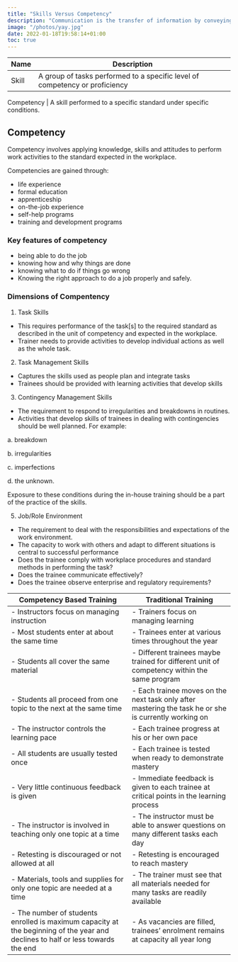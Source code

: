 ```yaml
---
title: "Skills Versus Competency"
description: "Communication is the transfer of information by conveying intended meaning to another entity through the use of mutually-understood means"
image: "/photos/yay.jpg"
date: 2022-01-18T19:58:14+01:00
toc: true
---
```



Name | Description
--- | ---
Skill | A group of tasks performed to a specific level of competency or proficiency
<!-- which often use motor functions and typically require the manipulation of instruments and equipment (e.g., use of vacuum cleaner in cleaning carpeted floor). Some skills, however, such as counseling, are knowledge- and attitude-based. -->
Competency  | A skill performed to a specific standard under specific conditions.



## Competency

Competency involves applying knowledge, skills and attitudes to perform work activities to the standard expected in the workplace.

Competencies are gained through:
- life experience
- formal education
- apprenticeship
- on-the-job experience
- self-help programs
- training and development programs


### Key features of competency

- being able to do the job
- knowing how and why things are done
- knowing what to do if things go wrong
- Knowing the right approach to do a job properly and safely.


### Dimensions of Compentency

1. Task Skills

- This requires performance of the task[s] to the required standard as described in the unit of competency and expected in the workplace.
- Trainer needs to provide activities to develop individual  actions  as  well as the whole task.

2. Task Management Skills

- Captures the skills used as people plan and integrate tasks
- Trainees should be provided with  learning  activities that  develop  skills

 <!-- to be able  work efficiently to meet deadlines, handle a sequence   of interrelated tasks and progress smoothly between tasks. -->

3. Contingency Management Skills

- The requirement to respond to irregularities and breakdowns in routines.
- Activities that develop skills of trainees in dealing with contingencies should be well planned. For example:

a.     breakdown

b.     irregularities

c.      imperfections

d.     the unknown.

Exposure to these conditions during  the  in-house  training  should be a part of the practice of the skills.


5. Job/Role Environment 

- The requirement to deal with the responsibilities  and expectations  of the work environment.
- The capacity to work with others and adapt to different situations is central to successful performance
- Does the trainee comply with workplace procedures and standard methods in performing the task?
- Does the trainee communicate effectively?
- Does the trainee observe enterprise and regulatory requirements?



Competency Based Training | Traditional Training
--- | ---
- Instructors focus on managing instruction | - Trainers focus  on  managing learning
- Most students enter at about the same time | - Trainees  enter   at   various   times throughout the year
- Students all cover the same material | - Different trainees maybe trained for different unit of competency within the same program
- Students all proceed from one topic to the next at the same time | - Each trainee moves on the next task only after mastering the task he or she is currently working on
- The instructor controls the learning pace | - Each trainee progress at his or her own pace
- All students are usually tested once | - Each trainee is tested when ready to demonstrate mastery
- Very little continuous feedback is given | - Immediate feedback is given to each trainee at critical points in the learning process
- The instructor is involved in teaching only one topic at a time | - The instructor must be able to answer questions on many different tasks each day
- Retesting is discouraged or not allowed at all | - Retesting is encouraged to reach mastery
- Materials, tools and supplies for only one topic are needed at a time | - The trainer must see that all materials needed for many tasks are readily available
- The number of students enrolled is maximum capacity at the beginning of the year and declines to half or  less towards the end | - As vacancies are filled, trainees’ enrolment remains at capacity all year long

